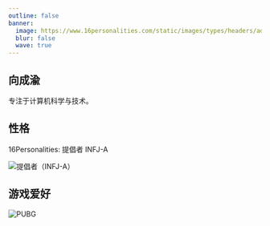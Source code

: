 ```yaml
---
outline: false
banner:
  image: https://www.16personalities.com/static/images/types/headers/advocate-mobile.svg
  blur: false
  wave: true
---
```


## 向成渝

专注于计算机科学与技术。

## 性格

16Personalities: 提倡者 INFJ-A

![提倡者（INFJ-A）](https://www.16personalities.com/static/images/types/headers/advocate-mobile.svg)

## 游戏爱好

![PUBG](https://wstatic-prod-boc.krafton.com/PUBG_OFFICIAL/20230328/rB4AGkaV/Season7_Key_Art.jpg)

